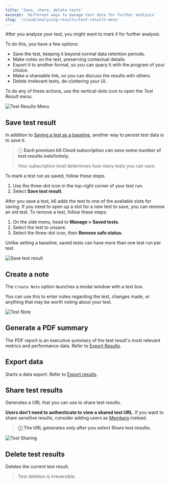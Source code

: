 ```yaml
---
title: 'Save, share, delete tests'
excerpt: 'Different ways to manage test data for further analysis'
slug: '/cloud/analyzing-results/test-results-menu'
---
```


After you analyze your test, you might want to mark it for further analysis.

To do this, you have a few options:
- Save the test, keeping it beyond normal data retention periods.
- Make notes on the test, preserving contextual details.
- Export it to another format, so you can query it with the program of your choice.
- Make a shareable link, so you can discuss the results with others.
- Delete irrelevant tests, de-cluttering your UI.

To do any of these actions, use the vertical-dots icon to open the *Test Result menu*.

![Test Results Menu](./images/08-Test-Results-Menu/test-results-menu.png)

## Save test result

In addition to [Saving a test as a baseline](./test-comparison), another way to persist test data is to save it.

> ⓘ **Each premium k6 Cloud subscription can save some number of test results indefinitely.**
>
> Your subscription level determines how many tests you can save.

To mark a test run as saved, follow these steps.
1. Use the three-dot icon in the top-right corner of your test run.
2. Select **Save test result**.

After you save a test, k6 adds the test to one of the available slots for saving.
If you need to open up a slot for a new test to save, you can remove an old test.
To remove a test, follow these steps:

1. On the side menu, head to **Manage > Saved tests**.
2. Select the test to unsave.
3. Select the three-dot icon, then **Remove safe status**.

Unlike setting a baseline, saved tests can have more than one test run per test.

![Save test result](images/04-data-retention/save-test-result.png)

## Create a note

The `Create Note` option launches a modal window with a text box.

You can use this to enter notes regarding the test, changes made, or anything that may be worth noting about your test.

![Test Note](./images/08-Test-Results-Menu/test-note.png)

## Generate a PDF summary

The PDF report is an executive summary of the test result's most relevant metrics and performance data.
Refer to [Export Results](/cloud/analyzing-results/result-export#generate-pdf-report).

## Export data

Starts a data export.
Refer to [Export results](/cloud/analyzing-results/result-export#export-as-csv).

## Share test results

Generates a URL that you can use to share test results.

**Users don't need to authenticate to view a shared test URL**.
If you want to share sensitive results, consider adding users as
[Members](/cloud/project-and-team-management/members) instead.

> **ⓘ The URL generates only after you select Share test results.**


![Test Sharing](./images/08-Test-Results-Menu/test-share.png)

## Delete test results

Deletes the current test result.

<Blockquote mod="warning">

Test deletion is irreversible.

</Blockquote>


